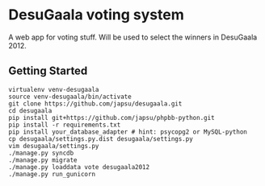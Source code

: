# DesuGaala voting system

A web app for voting stuff. Will be used to select the winners in DesuGaala 2012.

## Getting Started

    virtualenv venv-desugaala
    source venv-desugaala/bin/activate
    git clone https://github.com/japsu/desugaala.git
    cd desugaala
    pip install git+https://github.com/japsu/phpbb-python.git
    pip install -r requirements.txt
    pip install your_database_adapter # hint: psycopg2 or MySQL-python
    cp desugaala/settings.py.dist desugaala/settings.py
    vim desugaala/settings.py
    ./manage.py syncdb
    ./manage.py migrate
    ./manage.py loaddata vote desugaala2012
    ./manage.py run_gunicorn
